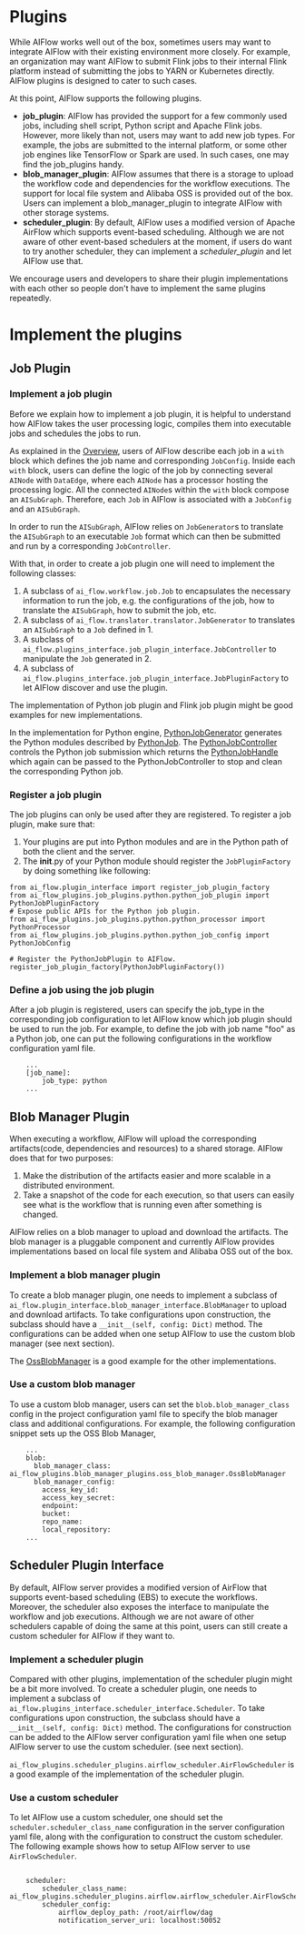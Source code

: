 # Plugins

While AIFlow works well out of the box, sometimes users may want to integrate AIFlow with their existing environment more closely. For example, an organization may want AIFlow to submit Flink jobs to their internal Flink platform instead of submitting the jobs to YARN or Kubernetes directly. AIFlow plugins is designed to cater to such cases.

At this point, AIFlow supports the following plugins.

- **job_plugin**: AIFlow has provided the support for a few commonly used jobs, including shell script, Python script and Apache Flink jobs. However, more likely than not, users may want to add new job types. For example, the jobs are submitted to the internal platform, or some other job engines like TensorFlow or Spark are used. In such cases, one may find the job_plugins handy.
- **blob_manager_plugin**: AIFlow assumes that there is a storage to upload the workflow code and dependencies for the workflow executions. The support for local file system and Alibaba OSS is provided out of the box. Users can implement a blob_manager_plugin to integrate AIFlow with other storage systems.
- **scheduler_plugin**: By default, AIFlow uses a modified version of Apache AirFlow which supports event-based scheduling. Although we are not aware of other event-based schedulers at the moment, if users do want to try another scheduler, they can implement a *scheduler_plugin* and let AIFlow use that. 

We encourage users and developers to share their plugin implementations with each other so people don't have to implement the same plugins repeatedly.

# Implement the plugins

## Job Plugin

### Implement a job plugin

Before we explain how to implement a job plugin, it is helpful to understand how AIFlow takes the user processing logic, compiles them into executable jobs and schedules the jobs to run.

As explained in the [Overview](../architecture/overview.md), users of AIFlow describe each job in a `with` block which defines the job name and corresponding `JobConfig`. Inside each `with` block, users can define the logic of the job by connecting several `AINode` with `DataEdge`, where each `AINode` has a processor hosting the processing logic. All the connected `AINode`s within the `with` block compose an `AISubGraph`. Therefore, each `Job` in AIFlow is associated with a `JobConfig` and an `AISubGraph`. 

In order to run the `AISubGraph`, AIFlow relies on `JobGenerator`s to translate the `AISubGraph` to an executable `Job` format which can then be submitted and run by a corresponding `JobController`.

With that, in order to create a job plugin one will need to implement the following classes:

1. A subclass of ``ai_flow.workflow.job.Job`` to encapsulates the necessary information to run the job, e.g. the configurations of the job, how to translate the `AISubGraph`, how to submit the job, etc.
2. A subclass of ``ai_flow.translator.translator.JobGenerator`` to translates an `AISubGraph` to a `Job` defined in 1.
3. A subclass of ``ai_flow.plugins_interface.job_plugin_interface.JobController`` to manipulate the `Job` generated in 2.
4. A subclass of ``ai_flow.plugins_interface.job_plugin_interface.JobPluginFactory`` to let AIFlow discover and use the plugin.

The implementation of Python job plugin and Flink job plugin might be good examples for new implementations. 

In the implementation for Python engine, [PythonJobGenerator](https://github.com/flink-extended/ai-flow/tree/master/ai_flow_plugins/job_plugins/python/python_job_plugin.py#L61) generates the Python modules described by [PythonJob](https://github.com/flink-extended/ai-flow/tree/master/ai_flow_plugins/job_plugins/python/python_job_plugin.py#L41).
The [PythonJobController](https://github.com/flink-extended/ai-flow/tree/master/ai_flow_plugins/job_plugins/python/python_job_plugin.py#L85) controls the Python job submission which returns the [PythonJobHandle](https://github.com/flink-extended/ai-flow/tree/master/ai_flow_plugins/job_plugins/python/python_job_plugin.py#L52) which again can be passed to the PythonJobController to stop and clean the corresponding Python job.

### Register a job plugin

The job plugins can only be used after they are registered. To register a job plugin, make sure that:

1. Your plugins are put into Python modules and are in the Python path of both the client and the server. 
2. The __init__.py of your Python module should register the `JobPluginFactory` by doing something like following:

```
from ai_flow.plugin_interface import register_job_plugin_factory
from ai_flow_plugins.job_plugins.python.python_job_plugin import PythonJobPluginFactory
# Expose public APIs for the Python job plugin.
from ai_flow_plugins.job_plugins.python.python_processor import PythonProcessor
from ai_flow_plugins.job_plugins.python.python_job_config import PythonJobConfig

# Register the PythonJobPlugin to AIFlow.
register_job_plugin_factory(PythonJobPluginFactory())
```

### Define a job using the job plugin

After a job plugin is registered, users can specify the job_type in the corresponding job configuration to let AIFlow know which job plugin should be used to run the job. For example, to define the job with job name "foo" as a Python job, one can put the following configurations in the workflow configuration yaml file.

```
    ...
    [job_name]:
        job_type: python
    ...
```

## Blob Manager Plugin

When executing a workflow, AIFlow will upload the corresponding artifacts(code, dependencies and resources) to a shared storage. AIFlow does that for two purposes:

1. Make the distribution of the artifacts easier and more scalable in a distributed environment.
2. Take a snapshot of the code for each execution, so that users can easily see what is the workflow that is running even after something is changed.

AIFlow relies on a blob manager to upload and download the artifacts. The blob manager is a pluggable component and currently AIFlow provides implementations based on local file system and Alibaba OSS out of the box.

### Implement a blob manager plugin

To create a blob manager plugin, one needs to implement a subclass of ``ai_flow.plugin_interface.blob_manager_interface.BlobManager`` to upload and download artifacts. To take configurations upon construction, the subclass should have a `__init__(self, config: Dict)` method. The configurations can be added when one setup AIFlow to use the custom blob manager (see next section).

The [OssBlobManager](https://github.com/flink-extended/ai-flow/tree/master/ai_flow_plugins/blob_manager_plugins/oss_blob_manager.py) is a good example for the other implementations.

### Use a custom blob manager

To use a custom blob manager, users can set the ``blob.blob_manager_class`` config in the project configuration yaml file to specify the blob manager class and additional configurations. For example, the following configuration snippet sets up the OSS Blob Manager,

```
    ...
    blob:
      blob_manager_class: ai_flow_plugins.blob_manager_plugins.oss_blob_manager.OssBlobManager
      blob_manager_config:
        access_key_id:
        access_key_secret:
        endpoint: 
        bucket: 
        repo_name: 
        local_repository: 
    ...
```

## Scheduler Plugin Interface

By default, AIFlow server provides a modified version of AirFlow that supports event-based scheduling (EBS) to execute the workflows. Moreover, the scheduler also exposes the interface to manipulate the workflow and job executions. Although we are not aware of other schedulers capable of doing the same at this point, users can still create a custom scheduler for AIFlow if they want to.

### Implement a scheduler plugin

Compared with other plugins, implementation of the scheduler plugin might be a bit more involved. To create a scheduler plugin, one needs to implement a subclass of ``ai_flow.plugins_interface.scheduler_interface.Scheduler``. To take configurations upon construction, the subclass should have a `__init__(self, config: Dict)` method. The configurations for construction can be added to the AIFlow server configuration yaml file when one setup AIFlow server to use the custom scheduler. (see next section).

``ai_flow_plugins.scheduler_plugins.airflow_scheduler.AirFlowScheduler`` is a good example of the implementation of the scheduler plugin.

### Use a custom scheduler

To let AIFlow use a custom scheduler, one should set the ``scheduler.scheduler_class_name`` configuration in the server configuration yaml file, along with the configuration to construct the custom scheduler. The following example shows how to setup AIFlow server to use `AirFlowScheduler`.

```

    scheduler:
        scheduler_class_name: ai_flow_plugins.scheduler_plugins.airflow.airflow_scheduler.AirFlowScheduler
        scheduler_config:
            airflow_deploy_path: /root/airflow/dag
            notification_server_uri: localhost:50052

```
